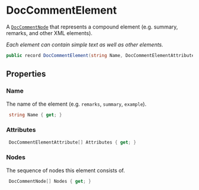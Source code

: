 # DocCommentElement
A [`DocCommentNode`](./DocCommentNode.md) that represents a compound element (e.g. summary, remarks, and other XML elements).

_Each element can contain simple text as well as other elements._

```cs
public record DocCommentElement(string Name, DocCommentElementAttribute[] Attributes, DocCommentNode[] Nodes) : DocCommentNode
```

## Properties
### Name
The name of the element (e.g. `remarks`, `summary`, `example`).

```cs
 string Name { get; }
```

### Attributes
```cs
 DocCommentElementAttribute[] Attributes { get; }
```

### Nodes
The sequence of nodes this element consists of.

```cs
 DocCommentNode[] Nodes { get; }
```

